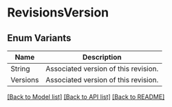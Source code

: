 # RevisionsVersion

## Enum Variants

| Name | Description |
|---- | -----|
| String | Associated version of this revision. |
| Versions | Associated version of this revision. |

[[Back to Model list]](../README.md#documentation-for-models) [[Back to API list]](../README.md#documentation-for-api-endpoints) [[Back to README]](../README.md)


